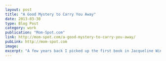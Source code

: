 ```yaml
---
layout: post
title: "A Good Mystery to Carry You Away"
date: 2013-03-30
type: Blog Post
category: work
publication: "Mom-Spot.com"
link: http://mom-spot.com/a-good-mystery-to-carry-you-away/
pubLink: http://mom-spot.com
image:
excerpt: "A few years back I picked up the first book in Jacqueline Winspear’s Maisie Dobbs mystery series because I liked the picture on the cover. I needed a book that would carry me away and it looked like it would do the trick. A simple image of a woman from the 1920s in a cloche hat? Perfect. And I was not disappointed."
---
```


